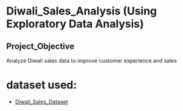 # Diwali_Sales_Analysis (Using Exploratory Data Analysis)

## Project_Objective
Analyze Diwali sales data to improve customer experience and sales

# dataset used:
- <a href="">Diwali_Sales_Dataset</a>
